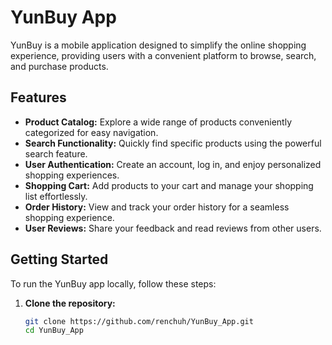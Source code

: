 # YunBuy App

YunBuy is a mobile application designed to simplify the online shopping experience, providing users with a convenient platform to browse, search, and purchase products.

## Features

- **Product Catalog:** Explore a wide range of products conveniently categorized for easy navigation.
- **Search Functionality:** Quickly find specific products using the powerful search feature.
- **User Authentication:** Create an account, log in, and enjoy personalized shopping experiences.
- **Shopping Cart:** Add products to your cart and manage your shopping list effortlessly.
- **Order History:** View and track your order history for a seamless shopping experience.
- **User Reviews:** Share your feedback and read reviews from other users.

## Getting Started

To run the YunBuy app locally, follow these steps:

1. **Clone the repository:**
   ```bash
   git clone https://github.com/renchuh/YunBuy_App.git
   cd YunBuy_App
